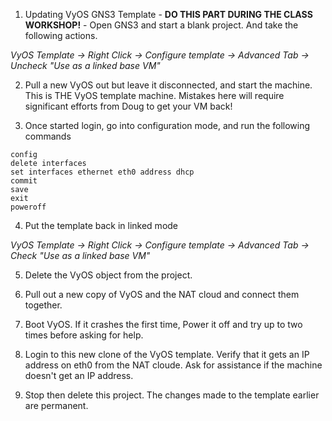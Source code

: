 

1. Updating VyOS GNS3 Template - **DO THIS PART DURING THE CLASS WORKSHOP!** - Open GNS3 and start a blank project. And take the following actions.

*VyOS Template -> Right Click -> Configure template -> Advanced Tab -> Uncheck "Use as a linked base VM"*

2. Pull a new VyOS out but leave it disconnected, and start the machine. This is THE VyOS template machine. Mistakes here will require significant efforts from Doug to get your VM back!

3. Once started login, go into configuration mode, and run the following commands

```
config
delete interfaces 
set interfaces ethernet eth0 address dhcp
commit
save
exit
poweroff
```
4. Put the template back in linked mode

*VyOS Template -> Right Click -> Configure template -> Advanced Tab -> Check "Use as a linked base VM"*

5. Delete the VyOS object from the project.

6. Pull out a new copy of VyOS and the NAT cloud and connect them together.

7. Boot VyOS. If it crashes the first time, Power it off and try up to two times before asking for help.

8. Login to this new clone of the VyOS template. Verify that it gets an IP address on eth0 from the NAT cloude. Ask for assistance if the machine doesn't get an IP address.

9. Stop then delete this project. The changes made to the template earlier are permanent.